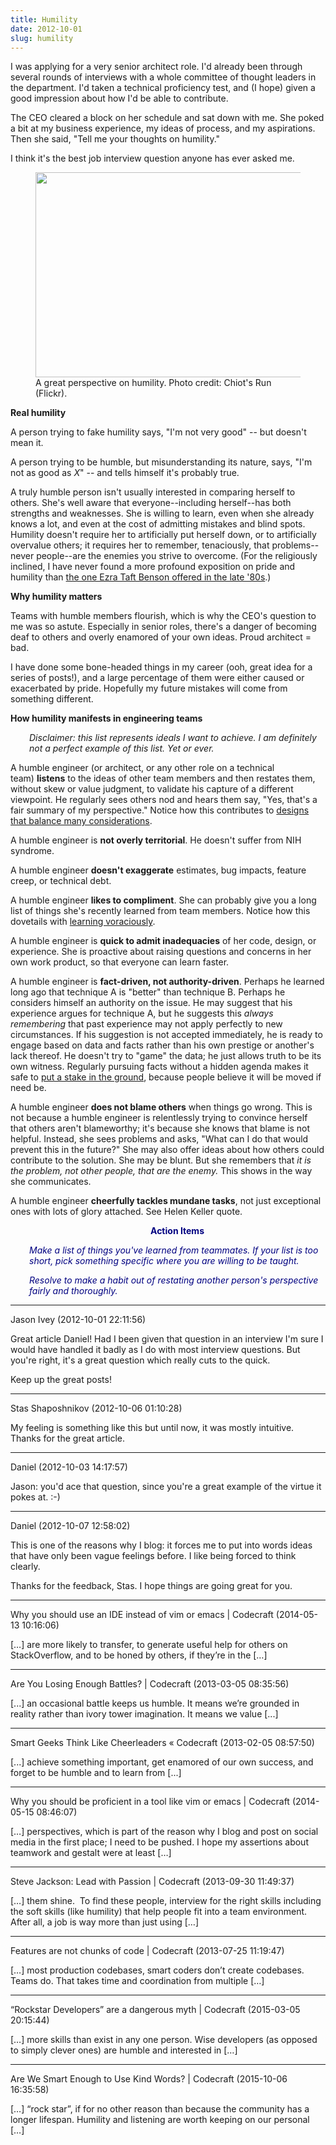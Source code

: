 ```yaml
---
title: Humility
date: 2012-10-01
slug: humility
---
```


I was applying for a very senior architect role. I'd already been through several rounds of interviews with a whole committee of thought leaders in the department. I'd taken a technical proficiency test, and (I hope) given a good impression about how I'd be able to contribute.

The CEO cleared a block on her schedule and sat down with me. She poked a bit at my business experience, my ideas of process, and my aspirations. Then she said, "Tell me your thoughts on humility."

I think it's the best job interview question anyone has ever asked me.

<figure><img title="humble tasks" src="http://farm3.staticflickr.com/2785/4408808405_4460d0e7be.jpg" alt="" width="500" height="328" /><figcaption>A great perspective on humility. Photo credit: Chiot's Run (Flickr).</figcaption></figure>

<strong>Real humility</strong>

A person trying to fake humility says, "I'm not very good" -- but doesn't mean it.

A person trying to be humble, but misunderstanding its nature, says, "I'm not as good as <em>X</em>" -- and tells himself it's probably true.

A truly humble person <!--more-->isn't usually interested in comparing herself to others. She's well aware that everyone--including herself--has both strengths and weaknesses. She is willing to learn, even when she already knows a lot, and even at the cost of admitting mistakes and blind spots. Humility doesn't require her to artificially put herself down, or to artificially overvalue others; it requires her to remember, tenaciously, that problems--never people--are the enemies you strive to overcome. (For the religiously inclined, I have never found a more profound exposition on pride and humility than <a href="http://www.lds.org/ensign/1989/05/beware-of-pride?lang=eng&query=ezra+taft+benson+pride" target="_blank">the one Ezra Taft Benson offered in the late '80s</a>.)

<strong>Why humility matters</strong>

Teams with humble members flourish, which is why the CEO's question to me was so astute. Especially in senior roles, there's a danger of becoming deaf to others and overly enamored of your own ideas. Proud architect = bad.

I have done some bone-headed things in my career (ooh, great idea for a series of posts!), and a large percentage of them were either caused or exacerbated by pride. Hopefully my future mistakes will come from something different.

<strong>How humility manifests in engineering teams</strong>
<p style="padding-left:30px;"><em>Disclaimer: this list represents ideals I want to achieve. I am definitely not a perfect example of this list. Yet or ever.</em></p>
A humble engineer (or architect, or any other role on a technical team) <strong>listens</strong> to the ideas of other team members and then restates them, without skew or value judgment, to validate his capture of a different viewpoint. He regularly sees others nod and hears them say, "Yes, that's a fair summary of my perspective." Notice how this contributes to <a title="Good Code Is Balanced" href="good-code-is-balanced.md">designs that balance many considerations</a>.

A humble engineer is <strong>not overly territorial</strong>. He doesn't suffer from NIH syndrome.

A humble engineer <strong>doesn't exaggerate</strong> estimates, bug impacts, feature creep, or technical debt.

A humble engineer <strong>likes to compliment</strong>. She can probably give you a long list of things she's recently learned from team members. Notice how this dovetails with <a title="Julie Jones: Learn voraciously." href="julie-jones-learn-voraciously.md">learning voraciously</a>.

A humble engineer is <strong>quick to admit inadequacies</strong> of her code, design, or experience. She is proactive about raising questions and concerns in her own work product, so that everyone can learn faster.

A humble engineer is <strong>fact-driven, not authority-driven</strong>. Perhaps he learned long ago that technique A is "better" than technique B. Perhaps he considers himself an authority on the issue. He may suggest that his experience argues for technique A, but he suggests this <em>always remembering</em> that past experience may not apply perfectly to new circumstances. If his suggestion is not accepted immediately, he is ready to engage based on data and facts rather than his own prestige or another's lack thereof. He doesn't try to "game" the data; he just allows truth to be its own witness. Regularly pursuing facts without a hidden agenda makes it safe to <a title="Don Kleinschnitz: Put a stake in the ground." href="don-kleinschnitz-stake.md">put a stake in the ground</a>, because people believe it will be moved if need be.

A humble engineer <strong>does not blame others</strong> when things go wrong. This is not because a humble engineer is relentlessly trying to convince herself that others aren't blameworthy; it's because she knows that blame is not helpful. Instead, she sees problems and asks, "What can I do that would prevent this in the future?" She may also offer ideas about how others could contribute to the solution. She may be blunt. But she remembers that <em>it is the problem, not other people, that are the enemy.</em> This shows in the way she communicates.

A humble engineer <strong>cheerfully tackles mundane tasks</strong>, not just exceptional ones with lots of glory attached. See Helen Keller quote.
<p style="padding-left:30px;text-align:center;"><strong><span style="color:#000080;">Action Items</span></strong></p>
<p style="padding-left:30px;"><em><span style="color:#000080;">Make a list of things you've learned from teammates. If your list is too short, pick something specific where you are willing to be taught.</span></em></p>
<p style="padding-left:30px;"><em><span style="color:#000080;">Resolve to make a habit out of restating another person's perspective fairly and thoroughly.</span></em></p>

---

Jason Ivey (2012-10-01 22:11:56)

Great article Daniel!  Had I been given that question in an interview I'm sure I would have handled it badly as I do with most interview questions.  But you're right, it's a great question which really cuts to the quick. 

Keep up the great posts!

---

Stas Shaposhnikov (2012-10-06 01:10:28)

My feeling is something like this but until now, it was mostly intuitive. Thanks for the great article.

---

Daniel (2012-10-03 14:17:57)

Jason: you'd ace that question, since you're a great example of the virtue it pokes at. :-)

---

Daniel (2012-10-07 12:58:02)

This is one of the reasons why I blog: it forces me to put into words ideas that have only been vague feelings before. I like being forced to think clearly.

Thanks for the feedback, Stas. I hope things are going great for you.

---

Why you should use an IDE instead of vim or emacs | Codecraft (2014-05-13 10:16:06)

[…] are more likely to transfer, to generate useful help for others on StackOverflow, and to be honed by others, if they’re in the […]

---

Are You Losing Enough Battles? | Codecraft (2013-03-05 08:35:56)

[...] an occasional battle keeps us humble. It means we’re grounded in reality rather than ivory tower imagination. It means we value [...]

---

Smart Geeks Think Like Cheerleaders &laquo; Codecraft (2013-02-05 08:57:50)

[...] achieve something important, get enamored of our own success, and forget to be humble and to learn from [...]

---

Why you should be proficient in a tool like vim or emacs | Codecraft (2014-05-15 08:46:07)

[…] perspectives, which is part of the reason why I blog and post on social media in the first place; I need to be pushed. I hope my assertions about teamwork and gestalt were at least […]

---

Steve Jackson: Lead with Passion | Codecraft (2013-09-30 11:49:37)

[…] them shine.  To find these people, interview for the right skills including the soft skills (like humility) that help people fit into a team environment.  After all, a job is way more than just using […]

---

Features are not chunks of code | Codecraft (2013-07-25 11:19:47)

[…] most production codebases, smart coders don’t create codebases. Teams do. That takes time and coordination from multiple […]

---

&#8220;Rockstar Developers&#8221; are a dangerous myth | Codecraft (2015-03-05 20:15:44)

[…] more skills than exist in any one person. Wise developers (as opposed to simply clever ones) are humble and interested in […]

---

Are We Smart Enough to Use Kind Words? | Codecraft (2015-10-06 16:35:58)

[…] “rock star”, if for no other reason than because the community has a longer lifespan. Humility and listening are worth keeping on our personal […]